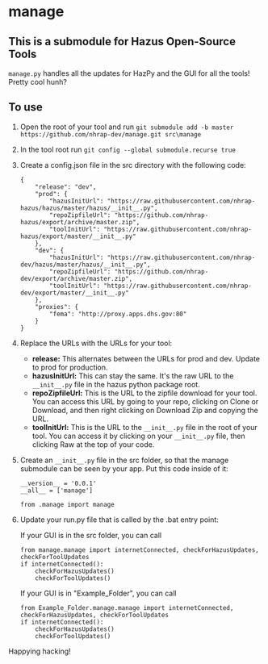 # manage

## This is a submodule for Hazus Open-Source Tools

`manage.py` handles all the updates for HazPy and the GUI for all the tools! Pretty cool hunh?

## To use

1.  Open the root of your tool and run `git submodule add -b master https://github.com/nhrap-dev/manage.git src\manage`
2.  In the tool root run `git config --global submodule.recurse true`
3.  Create a config.json file in the src directory with the following code:

    ```
    {
        "release": "dev",
        "prod": {
            "hazusInitUrl": "https://raw.githubusercontent.com/nhrap-hazus/hazus/master/hazus/__init__.py",
            "repoZipfileUrl": "https://github.com/nhrap-hazus/export/archive/master.zip",
            "toolInitUrl": "https://raw.githubusercontent.com/nhrap-hazus/export/master/__init__.py"
        },
        "dev": {
            "hazusInitUrl": "https://raw.githubusercontent.com/nhrap-dev/hazus/master/hazus/__init__.py",
            "repoZipfileUrl": "https://github.com/nhrap-dev/export/archive/master.zip",
            "toolInitUrl": "https://raw.githubusercontent.com/nhrap-dev/export/master/__init__.py"
        },
        "proxies": {
            "fema": "http://proxy.apps.dhs.gov:80"
        }
    }

    ```

4.  Replace the URLs with the URLs for your tool:

    - **release:** This alternates between the URLs for prod and dev. Update to prod for production.
    - **hazusInitUrl:** This can stay the same. It's the raw URL to the `__init__.py` file in the hazus python package root.
    - **repoZipfileUrl:** This is the URL to the zipfile download for your tool. You can access this URL by going to your repo, clicking on Clone or Download, and then right clicking on Download Zip and copying the URL.
    - **toolInitUrl:** This is the URL to the `__init__.py` file in the root of your tool. You can access it by clicking on your `__init__.py` file, then clicking Raw at the top of your code.

5.  Create an `__init__.py` file in the src folder, so that the manage submodule can be seen by your app. Put this code inside of it:

    ```
    __version__ = '0.0.1'
    __all__ = ['manage']

    from .manage import manage
    ```

6.  Update your run.py file that is called by the .bat entry point:

    If your GUI is in the src folder, you can call

    ```
    from manage.manage import internetConnected, checkForHazusUpdates, checkForToolUpdates
    if internetConnected():
        checkForHazusUpdates()
        checkForToolUpdates()
    ```

    If your GUI is in "Example_Folder", you can call

    ```
    from Example_Folder.manage.manage import internetConnected, checkForHazusUpdates, checkForToolUpdates
    if internetConnected():
        checkForHazusUpdates()
        checkForToolUpdates()
    ```

Happying hacking!
